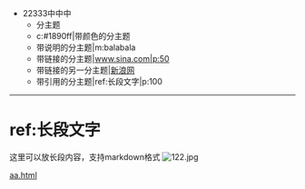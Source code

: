 - 22333中中中
	- 分主题
	- c:#1890ff|带颜色的分主题
	- 带说明的分主题|m:balabala
	- 带链接的分主题|www.sina.com|p:50
	- 带链接的另一分主题|[新浪网](www.sina.com)
	- 带引用的分主题|ref:长段文字|p:100

***
# ref:长段文字
这里可以放长段内容，支持markdown格式
![122.jpg](./122.jpg)


[aa.html](./aa.html)